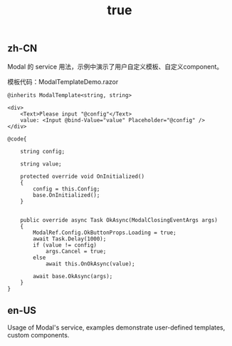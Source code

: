 ﻿---
order: 12
title:
  zh-CN: 模板
  en-US: Template
---

## zh-CN

Modal 的 service 用法，示例中演示了用户自定义模板、自定义component。

模板代码：ModalTemplateDemo.razor

    @inherits ModalTemplate<string, string>

    <div>
        <Text>Please input "@config"</Text>
        value: <Input @bind-Value="value" Placeholder="@config" />
    </div>

    @code{

        string config;

        string value;

        protected override void OnInitialized()
        {
            config = this.Config;
            base.OnInitialized();
        }


        public override async Task OkAsync(ModalClosingEventArgs args)
        {
            ModalRef.Config.OkButtonProps.Loading = true;
            await Task.Delay(1000);
            if (value != config)
                args.Cancel = true;
            else
                await this.OnOkAsync(value);

            await base.OkAsync(args);
        }
    }

## en-US

Usage of Modal's service, examples demonstrate user-defined templates, custom components.
